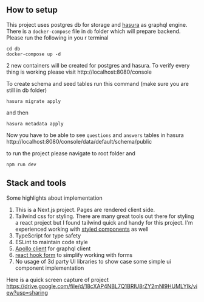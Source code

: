 ## How to setup

This project uses postgres db for storage and [hasura](https://hasura.io/) as graphql engine.
There is a `docker-compose` file in `db` folder which will prepare backend. Please run the following in you r terminal

    cd db
    docker-compose up -d
2 new containers will be created for postgres and hasura. To verify every thing is working please visit http://localhost:8080/console

To create schema and seed tables run this command (make sure you are still in db folder)

    hasura migrate apply
   and then

    hasura metadata apply

Now you have to be able to see `questions` and `answers` tables in hasura http://localhost:8080/console/data/default/schema/public

to run the project please navigate to root folder and

    npm run dev

## Stack and tools
Some highlights about implementation

 1. This is a Next.js project. Pages are rendered client side.
 2. Tailwind css for styling. There are many great tools out there for styling a react project but I found tailwind quick and handy for this project. I'm experienced working with [styled components](https://styled-components.com/) as well
 3. TypeScript for type safety
 4. ESLint to maintain code style
 5. [Apollo client](https://www.apollographql.com/docs/react) for graphql client
 6. [react hook form](https://react-hook-form.com/) to simplify working with forms
 7. No usage of 3d party UI libraries to show case some simple ui component implementation

Here is a quick screen capture of project
https://drive.google.com/file/d/18cXAP4NBL7Q1BRlU8rZY2mNl9HUMLYIk/view?usp=sharing